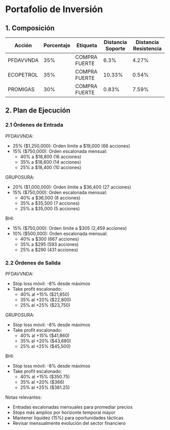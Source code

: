 # Portafolio de Inversión

## 1. Composición

| Acción | Porcentaje | Etiqueta | Distancia Soporte | Distancia Resistencia |
|--------|------------|----------|-------------------|----------------------|
| PFDAVVNDA | 35% | COMPRA FUERTE | 6.3% | 4.27% |
| ECOPETROL | 35% | COMPRA FUERTE | 10.33% | 0.54% |
| PROMIGAS | 30% | COMPRA FUERTE | 0.83% | 7.59% |

## 2. Plan de Ejecución

### 2.1 Órdenes de Entrada

PFDAVVNDA:
- 25% ($1,250,000): Orden límite a $19,000 (66 acciones)
- 15% ($750,000): Orden escalonada mensual:
  * 40% a $18,800 (16 acciones)
  * 35% a $18,600 (14 acciones)
  * 25% a $18,400 (10 acciones)

GRUPOSURA:
- 20% ($1,000,000): Orden límite a $36,400 (27 acciones)
- 15% ($750,000): Orden escalonada mensual:
  * 40% a $36,000 (8 acciones)
  * 35% a $35,500 (7 acciones)
  * 25% a $35,000 (5 acciones)

BHI:
- 15% ($750,000): Orden límite a $305 (2,459 acciones)
- 10% ($500,000): Orden escalonada mensual:
  * 40% a $300 (667 acciones)
  * 35% a $295 (593 acciones)
  * 25% a $290 (431 acciones)

### 2.2 Órdenes de Salida

PFDAVVNDA:
- Stop loss móvil: -8% desde máximos
- Take profit escalonado:
  * 40% al +15% ($21,850)
  * 35% al +20% ($22,800)
  * 25% al +25% ($23,750)

GRUPOSURA:
- Stop loss móvil: -8% desde máximos
- Take profit escalonado:
  * 40% al +15% ($41,860)
  * 35% al +20% ($43,680)
  * 25% al +25% ($45,500)

BHI:
- Stop loss móvil: -8% desde máximos
- Take profit escalonado:
  * 40% al +15% ($350.75)
  * 35% al +20% ($366)
  * 25% al +25% ($381.25)

Notas relevantes:
- Entradas escalonadas mensuales para promediar precios
- Stops más amplios por horizonte temporal mayor
- Mantener liquidez (15%) para oportunidades tácticas
- Revisar mensualmente evolución del sector financiero 